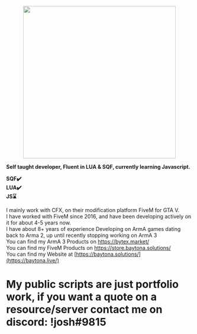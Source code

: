 <p align="center">
  <a href="https://baytona.solutions"> <img width="412" height="412" src="https://i.imgur.com/0ABZGDk.png"> </a>
</p>

**Self taught developer, Fluent in LUA & SQF, currently learning Javascript.**

**SQF✔️</br>
LUA✔️</br>
JS⌛**

I mainly work with CFX, on their modification platform FiveM for GTA V.</br>
I have worked with FiveM since 2016, and have been developing actively on it for about 4-5 years now.</br>
I have about 8+ years of experience Developing on ArmA games dating back to Arma 2, up until recently stopping working on ArmA 3</br>
You can find my ArmA 3 Products on https://bytex.market/</br>
You can find my FiveM Products on https://store.baytona.solutions/</br>
You can find my Website at [https://baytona.solutions/](https://baytona.live/)</br>

# My public scripts are just portfolio work, if you want a quote on a resource/server contact me on discord: !josh#9815
